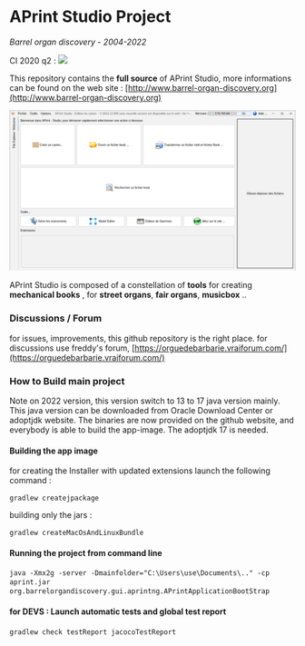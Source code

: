# APrint Studio Project

*Barrel organ discovery - 2004-2022*

CI 2020 q2 : ![](https://travis-ci.org/barrelorgandiscovery/aprintproject.svg?branch=aprint_2020_q2)

This repository contains the **full source** of APrint Studio, more informations can be found on the web site : [http://www.barrel-organ-discovery.org](http://www.barrel-organ-discovery.org)  


![](doc/main_screenshot.png)


APrint Studio is composed of a constellation of **tools** for creating **mechanical books** , for **street organs**, **fair organs**, **musicbox** .. 

### Discussions / Forum

for issues, improvements, this github repository is the right place. 
for discussions use freddy's forum, [https://orguedebarbarie.vraiforum.com/](https://orguedebarbarie.vraiforum.com/)


### How to Build main project

Note on 2022 version, this version switch to 13 to 17 java version mainly. This java version can be downloaded from Oracle Download Center or adoptjdk website.
The binaries are now provided on the github website, and everybody is able to build the app-image. The adoptjdk 17 is needed.

#### Building the app image


for creating the Installer with updated extensions launch the following command :

```
gradlew createjpackage
```

building only the jars :
```
gradlew createMacOsAndLinuxBundle
```

#### Running the project from command line

```
java -Xmx2g -server -Dmainfolder="C:\Users\use\Documents\.." -cp aprint.jar org.barrelorgandiscovery.gui.aprintng.APrintApplicationBootStrap
```

#### for DEVS : Launch automatic tests and global test report

```
gradlew check testReport jacocoTestReport
```

